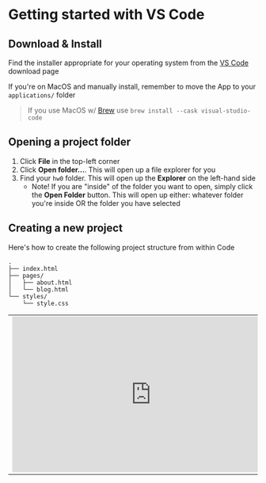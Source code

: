 # Getting started with VS Code

## Download & Install
Find the installer appropriate for your operating system from the [VS Code](https://code.visualstudio.com/Download) download page

If you're on MacOS and manually install, remember to move the App to your `applications/` folder

> If you use MacOS w/ [Brew](https://brew.sh) use `brew install --cask visual-studio-code`

## Opening a project folder
1. Click **File** in the top-left corner
2. Click **Open folder...**. This will open up a file explorer for you
3. Find your `hw0` folder. This will open up the **Explorer** on the left-hand side
   - Note! If you are "inside" of the folder you want to open, simply click the **Open Folder** button. This will open up either: whatever folder you're inside OR the folder you have selected

## Creating a new project
Here's how to create the following project structure from within Code
```
.
├── index.html
├── pages/
│   ├── about.html
│   └── blog.html
└── styles/
    └── style.css
```
|                                                                                                                                                                                                                                                                     |
| :-----------------------------------------------------------------------------------------------------------------------------------------------------------------------------------------------------------------------------------------------------------------: |
| <iframe width="560" height="315" src="https://www.youtube.com/embed/Qx1oiGDah2E" title="YouTube video player" frameborder="0" allow="accelerometer; autoplay; clipboard-write; encrypted-media; gyroscope; picture-in-picture; web-share" allowfullscreen></iframe> |